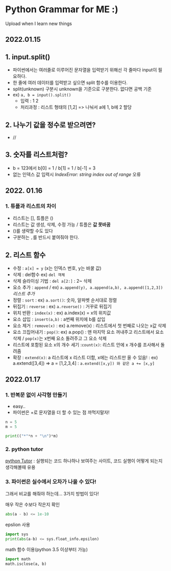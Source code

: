# Python Grammar for ME :)

Upload when I learn new things



## 2022.01.15

## 1. input.split()

- 파이썬에서는 여러줄로 이루어진 문자열을 입력받기 위해선 각 줄마다 input이 필요하다.
- 한 줄에 여러 데이터를 입력받고 싶으면 split 함수를 이용한다.
- split(unknown) 구분시 unknown을 기준으로 구분한다. 없다면 공백 기준
- ex) `a, b = input().split()` 
  - 입력 : 1 2
  - 처리과정 : 리스트 형태의 [1,2] => 나눠서 a에 1, b에 2 할당




## 2. 나누기 값을 정수로 받으려면?

- //



## 3. 숫자를 리스트처럼? 

- b = 123에서 b[0] = 1 / b[1] = 1 / b[-1] = 3
- 없는 인덱스 값 입력시 _IndexError: string index out of range_ 오류



## 2022. 01.16

### 1. 튜플과 리스트의 차이

- 리스트는 [], 튜플은 ()
- 리스트는 값 생성, 삭제, 수정 가능 / 튜플은 __값 못바꿈__
- ()를 생략할 수도 있다
- 구분하는 `,`를 반드시 붙여줘야 한다.

## 2.  리스트 함수

- 수정 : `a[x] = y` (x는 인덱스 번호, y는 바꿀 값)
- 삭제 : del함수 ex) `del 객체`
- 삭제 슬라이싱 기법 : `del a[2:]` : 2~ 삭제
- 요소 추가 : `append` / ex) `a.append(y), a.append(a,b), a.append([1,2,3])`_리스트 추가_
- 정렬 : `sort` : ex) `a.sort()`: 숫자, 알파벳 순서대로 정렬
- 뒤집기 : `reverse` : ex) `a.reverse()` : 거꾸로 뒤집기
- 위치 반환 : `index(x)` : ex) a.index(x) = x의 위치값
- 요소 삽입  : `insert(a,b)` : a번째 위치에 b를 삽입
- 요소 제거 : `remove(x)` : ex) a.remove(x) : 리스트에서 첫 번째로 나오는 x값 삭제
- 요소 끄집어내기 : `pop()`: ex) a.pop() : 맨 마지막 요소 꺼내주고 리스트에서 요소 삭제 / `pop(x)`는 x번째 요소 돌려주고 그 요소 삭제
- 리스트에 포함된 요소 x의 개수 세기 :`count(x)`: 리스트 안에 x 개수를 조사해서 돌려줌
- 확장 : `extend(x)`: a 리스트에 x 리스트 더함, x에는 리스트만 올 수 있음! : ex) a.extend([3,4]) => a = [1,2,3,4] : `a.extend([x,y]) 와 같은 a += [x,y]`



## 2022.01.17

### 1. 반복문 없이 사각형 만들기

- easy..
- 파이썬은 +로 문자열을 더 할 수 있는 점 까먹지말자!

```python
n = 5
m = 5

print(("*"*n + "\n")*m)
```

### 2.  python tutor

 [python Tutor](https://pythontutor.com/visualize.html#mode=display) : 실행되는 코드 하나하나 보여주는 사이트, 코드 실행이 어떻게 되는지 생각해볼때 유용



### 3. 파이썬은 실수에서 오차가 나올 수 있다!

그래서 비교를 해줘야 하는데... 3가지 방법이 있다!



매우 작은 수보다 작은지 확인

``` python
abs(a - b) <= 1e-10
```

epslion 사용

```python
import sys
print(abs(a-b) <= sys.float_info.epsilon)
```

math 함수 이용(python 3.5 이상부터 가능)

```python
import math
math.isclose(a, b)
```

